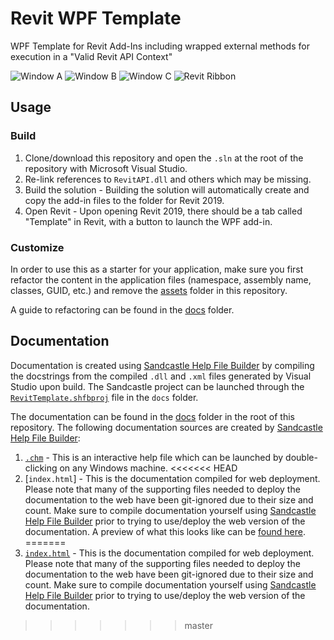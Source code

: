 # Revit WPF Template

WPF Template for Revit Add-Ins including wrapped external methods for execution in a "Valid Revit API Context"

![Window A](assets/window1.png)
![Window B](assets/window2.png)
![Window C](assets/window3.png)
![Revit Ribbon](assets/ribbon.png)

## Usage

### Build

1. Clone/download this repository and open the `.sln` at the root of the repository with Microsoft Visual Studio.
2. Re-link references to `RevitAPI.dll` and others which may be missing.
3. Build the solution - Building the solution will automatically create and copy the add-in files to the folder for Revit 2019.
4. Open Revit - Upon opening Revit 2019, there should be a tab called "Template" in Revit, with a button to launch the WPF add-in.

### Customize

In order to use this as a starter for your application, make sure you first refactor the content in the application files (namespace, assembly name, classes, GUID, etc.) and remove the [assets](/assets) folder in this repository.

A guide to refactoring can be found in the [docs](/docs/RefactorInstructions.md) folder.

## Documentation

Documentation is created using [Sandcastle Help File Builder](https://github.com/EWSoftware/SHFB) by compiling the docstrings from the compiled `.dll` and `.xml` files generated by Visual Studio upon build. The Sandcastle project can be launched through the [`RevitTemplate.shfbproj`](/docs/RevitTemplate.shfbproj) file in the `docs` folder.

The documentation can be found in the [docs](/docs) folder in the root of this repository. The following documentation sources are created by [Sandcastle Help File Builder](https://github.com/EWSoftware/SHFB):

1. [`.chm`](./docs/Help/Revit%20WPF%20Template%20Documentation.chm) - This is an interactive help file which can be launched by double-clicking on any Windows machine.
<<<<<<< HEAD
2. [`index.html`] - This is the documentation compiled for web deployment. Please note that many of the supporting files needed to deploy the documentation to the web have been git-ignored due to their size and count. Make sure to compile documentation yourself using [Sandcastle Help File Builder](https://github.com/EWSoftware/SHFB) prior to trying to use/deploy the web version of the documentation. A preview of what this looks like can be [found here](revit-wpf-template-docs.now.sh).
=======
2. [`index.html`](./docs/Help/index.html) - This is the documentation compiled for web deployment. Please note that many of the supporting files needed to deploy the documentation to the web have been git-ignored due to their size and count. Make sure to compile documentation yourself using [Sandcastle Help File Builder](https://github.com/EWSoftware/SHFB) prior to trying to use/deploy the web version of the documentation.
>>>>>>> master
